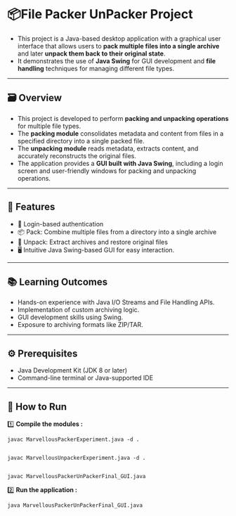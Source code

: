 # <h1>📦File Packer UnPacker Project </h1>

- This project is a Java-based desktop application with a graphical user interface that allows users to **pack multiple files into a single archive** and later **unpack them back to their original state**.  
- It demonstrates the use of **Java Swing** for GUI development and **file handling** techniques for managing different file types.

---
## 🗃️ Overview


- This project is developed to perform **packing and unpacking operations** for multiple file types.  
- The **packing module** consolidates metadata and content from files in a specified directory into a single packed file.  
- The **unpacking module** reads metadata, extracts content, and accurately reconstructs the original files.  
- The application provides a **GUI built with Java Swing**, including a login screen and user-friendly windows for packing and unpacking operations.

---
## 💫 Features


- 🔑 Login-based authentication  
- 📦 Pack: Combine multiple files from a directory into a single archive  
- 📂 Unpack: Extract archives and restore original files  
- 🖥️ Intuitive Java Swing-based GUI for easy interaction.

---

## 📚 Learning Outcomes
- Hands-on experience with Java I/O Streams and File Handling APIs.
- Implementation of custom archiving logic.
- GUI development skills using Swing.
- Exposure to archiving formats like ZIP/TAR.
----


## ⚙️ Prerequisites


- Java Development Kit (JDK 8 or later)  
- Command-line terminal or Java-supported IDE

---
## 🚀 How to Run  

1️⃣ **Compile the modules :**
    
    javac MarvellousPackerExperiment.java -d .


    javac MarvellousUnpackerExperiment.java -d .


    javac MarvellousPackerUnPackerFinal_GUI.java

2️⃣ **Run the application :**

    
    java MarvellousPackerUnPackerFinal_GUI.java




